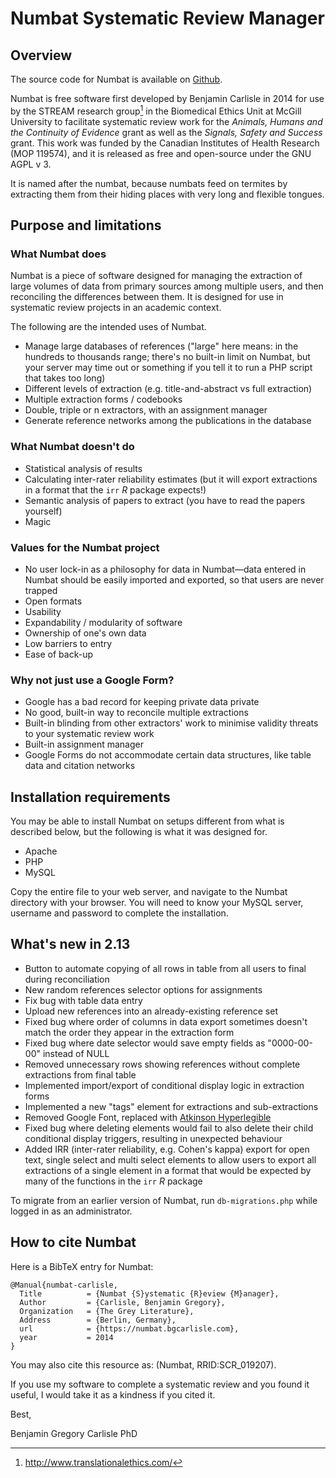 # Numbat Systematic Review Manager

## Overview

The source code for Numbat is available on
[Github](https://github.com/bgcarlisle/Numbat "Numbat Github").

Numbat is free software first developed by Benjamin Carlisle in 2014
for use by the STREAM research group[^1] in the Biomedical Ethics Unit
at McGill University to facilitate systematic review work for the
*Animals, Humans and the Continuity of Evidence* grant as well as the
*Signals, Safety and Success* grant. This work was funded by the
Canadian Institutes of Health Research (MOP 119574), and it is
released as free and open-source under the GNU AGPL v 3.

It is named after the numbat, because numbats feed on termites by
extracting them from their hiding places with very long and flexible
tongues.

[^1]: <http://www.translationalethics.com/>

## Purpose and limitations

### What Numbat does

Numbat is a piece of software designed for managing the extraction of
large volumes of data from primary sources among multiple users, and
then reconciling the differences between them. It is designed for use
in systematic review projects in an academic context.

The following are the intended uses of Numbat.

* Manage large databases of references ("large" here means: in the
  hundreds to thousands range; there's no built-in limit on Numbat,
  but your server may time out or something if you tell it to run a
  PHP script that takes too long)
* Different levels of extraction (e.g. title-and-abstract vs full
  extraction)
* Multiple extraction forms / codebooks
* Double, triple or n extractors, with an assignment manager
* Generate reference networks among the publications in the database

### What Numbat doesn't do

* Statistical analysis of results
* Calculating inter-rater reliability estimates (but it will export
  extractions in a format that the `irr` *R* package expects!)
* Semantic analysis of papers to extract (you have to read the papers
  yourself)
* Magic

### Values for the Numbat project

* No user lock-in as a philosophy for data in Numbat—data entered in
  Numbat should be easily imported and exported, so that users are
  never trapped
* Open formats
* Usability
* Expandability / modularity of software
* Ownership of one's own data
* Low barriers to entry
* Ease of back-up

### Why not just use a Google Form?

* Google has a bad record for keeping private data private
* No good, built-in way to reconcile multiple extractions
* Built-in blinding from other extractors' work to minimise validity
  threats to your systematic review work
* Built-in assignment manager
* Google Forms do not accommodate certain data structures, like table
  data and citation networks

## Installation requirements

You may be able to install Numbat on setups different from what is
described below, but the following is what it was designed for.

* Apache
* PHP
* MySQL

Copy the entire file to your web server, and navigate to the Numbat
directory with your browser. You will need to know your MySQL server,
username and password to complete the installation.

## What's new in 2.13

* Button to automate copying of all rows in table from all users to
  final during reconciliation
* New random references selector options for assignments
* Fix bug with table data entry
* Upload new references into an already-existing reference set
* Fixed bug where order of columns in data export sometimes doesn't
  match the order they appear in the extraction form
* Fixed bug where date selector would save empty fields as
  "0000-00-00" instead of NULL
* Removed unnecessary rows showing references without complete
  extractions from final table
* Implemented import/export of conditional display logic in extraction
  forms
* Implemented a new "tags" element for extractions and sub-extractions
* Removed Google Font, replaced with [Atkinson
  Hyperlegible](https://brailleinstitute.org/freefont)
* Fixed bug where deleting elements would fail to also delete their
  child conditional display triggers, resulting in unexpected
  behaviour
* Added IRR (inter-rater reliability, e.g. Cohen's kappa) export for
  open text, single select and multi select elements to allow users to
  export all extractions of a single element in a format that would be
  expected by many of the functions in the `irr` *R* package

To migrate from an earlier version of Numbat, run `db-migrations.php`
while logged in as an administrator.

## How to cite Numbat

Here is a BibTeX entry for Numbat:

```
@Manual{numbat-carlisle,
  Title          = {Numbat {S}ystematic {R}eview {M}anager},
  Author         = {Carlisle, Benjamin Gregory},
  Organization   = {The Grey Literature},
  Address        = {Berlin, Germany},
  url            = {https://numbat.bgcarlisle.com},
  year           = 2014
}
```

You may also cite this resource as: (Numbat, RRID:SCR_019207).

If you use my software to complete a systematic review and you found
it useful, I would take it as a kindness if you cited it.

Best,

Benjamin Gregory Carlisle PhD
